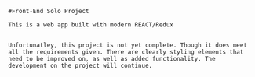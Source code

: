    #Front-End Solo Project

    This is a web app built with modern REACT/Redux


    Unfortunatley, this project is not yet complete. Though it does meet all the requirements given. There are clearly styling elements that need to be improved on, as well as added functionality. The development on the project will continue.
